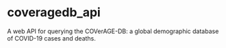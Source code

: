# coveragedb_api
A web API for querying the COVerAGE-DB: a global demographic database of COVID-19 cases and deaths.
